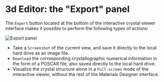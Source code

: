 # 3d Editor: the "Export" panel

The `Export` button <i class="zmdi zmdi-swap-vertical zmdi-hc-border"></i> located at the bottom of the interactive crystal viewer interface makes it possible to perform the following types of actions:

<!-- TODO: this image is too large, make buttons same size as in View Panel -->

![Export panel](../../images/materials-designer/export-features-viewer.png "Export panel")

- Take a `Screenshot` of the current view, and save it directly to the local hard drive as an image file. 
- `Download` the corresponding  crystallographic numerical information in the form of a POSCAR file, also saved directly to the local hard drive. 
- Visualize the crystal structure alone in a `Full-screen` mode of the interactive viewer, without the rest of the Materials Designer interface. 
